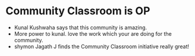 # Community Classroom is OP

- Kunal Kushwaha says that this community is amazing.
- More power to kunal. love the work which your are doing for the community.
- shymon Jagath J finds the Community Classroom initiative really great!
